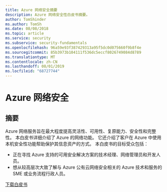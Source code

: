 ```yaml
---
title: Azure 网络安全摘要
description: Azure 网络安全性白皮书摘要。
author: TomShinder
ms.author: TomSh
ms.date: 08/08/2018
ms.topic: article
ms.service: security
ms.subservice: security-fundamentals
ms.openlocfilehash: 96a59e93f387429313a95f5dc0d075660f9b8f4e
ms.sourcegitcommit: 85b3973b104111f536dc5eccf8026749084d8789
ms.translationtype: MT
ms.contentlocale: zh-CN
ms.lasthandoff: 08/01/2019
ms.locfileid: "68727744"
---
```

# <a name="azure-network-security"></a>Azure 网络安全
## <a name="abstract"></a>摘要
Azure 网络服务旨在最大程度提高灵活性、可用性、复原能力、安全性和完整性。 本白皮书详细介绍了 Azure 的网络功能。 它还介绍了客户在 Azure 中使用本机安全性功能帮助保护其信息资产的方式。
本白皮书的目标受众包括：
- 正在寻找 Azure 支持的可用安全解决方案的技术经理、网络管理员和开发人员。
- 想从较高层次大致了解与 Azure 公有云网络安全相关的 Azure 技术和服务的 SME 或业务流程行政人员。


[下载白皮书](https://azure.microsoft.com/mediahandler/files/resourcefiles/azure-network-security/Azure%20Network%20Security.pdf)

